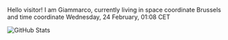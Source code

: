 Hello visitor! I am Giammarco, currently living in space coordinate Brussels and time coordinate Wednesday, 24 February, 01:08 CET

![GitHub Stats](https://github-readme-stats.vercel.app/api?username=grcasanova)
